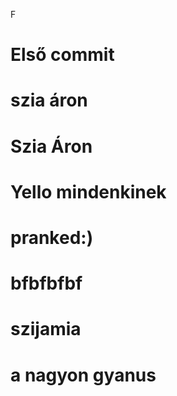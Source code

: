 F
# Első commit
# szia áron
# Szia Áron
# Yello mindenkinek
# pranked:)
# bfbfbfbf
# szijamia
# a nagyon gyanus
